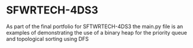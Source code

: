 # SFWRTECH-4DS3

As part of the final portfolio for SFTWRTECH-4DS3 the main.py file is an examples of demonstrating the use of a binary heap for the priority queue and topological sorting using DFS
